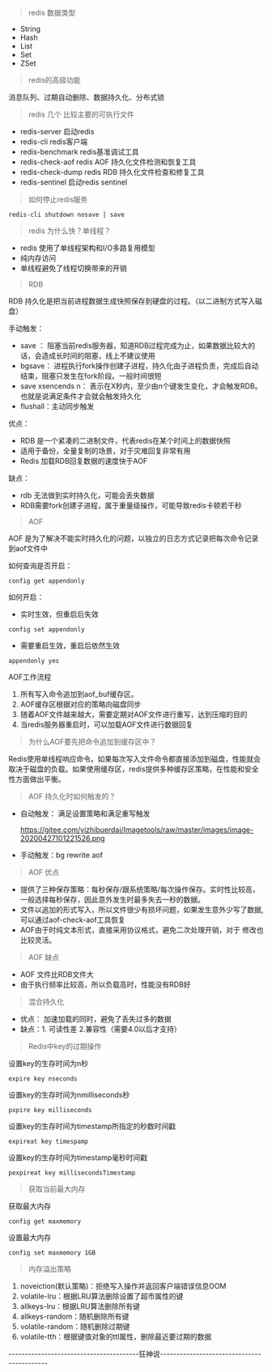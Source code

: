 > redis 数据类型

- String
- Hash
- List
- Set
- ZSet



> redis的高级功能

消息队列、过期自动删除、数据持久化、分布式锁



> redis 几个 比较主要的可执行文件

- redis-server    启动redis
- redis-cli        redis客户端
- redis-benchmark    redis基准调试工具
- redis-check-aof     redis  AOF 持久化文件检测和恢复工具
- redis-check-dump   redis RDB 持久化文件检查和修复工具
- redis-sentinel      启动redis sentinel



> 如何停止redis服务

``` shell
redis-cli shutdown nosave | save
```



> redis 为什么快？单线程？

-  redis 使用了单线程架构和I/O多路复用模型
- 纯内存访问
- 单线程避免了线程切换带来的开销



> RDB

RDB 持久化是把当前进程数据生成快照保存到硬盘的过程。（以二进制方式写入磁盘）



手动触发：

- save ： 阻塞当前redis服务器，知道RDB过程完成为止，如果数据比较大的话，会造成长时间的阻塞，线上不建议使用
- bgsave： 进程执行fork操作创建子进程，持久化由子进程负责，完成后自动结束，阻塞只发生在fork阶段。一般时间很短
- save xsencends n： 表示在X秒内，至少由n个键发生变化，才会触发RDB。也就是说满足条件才会就会触发持久化
- flushall：主动同步触发



优点：

- RDB 是一个紧凑的二进制文件，代表redis在某个时间上的数据快照
- 适用于备份，全量复制的场景，对于灾难回复非常有用
- Redis 加载RDB回复数据的速度快于AOF

缺点：

- rdb 无法做到实时持久化，可能会丢失数据
- RDB需要fork创建子进程，属于重量级操作，可能导致redis卡顿若干秒



> AOF 

AOF 是为了解决不能实时持久化的问题，以独立的日志方式记录把每次命令记录到aof文件中

如何查询是否开启：

````shell
config get appendonly
````

如何开启：

- 实时生效，但重启后失效

````shell
config set appendonly
````

- 需要重启生效，重启后依然生效

````shell
appendonly yes
````



AOF工作流程

1. 所有写入命令追加到aof_buf缓存区。
2. AOF缓存区根据对应的策略向磁盘同步
3. 随着AOF文件越来越大，需要定期对AOF文件进行重写，达到压缩的目的
4. 当redis服务器重启时，可以加载AOF文件进行数据回复



> 为什么AOF要先把命令追加到缓存区中？

Redis使用单线程响应命令。如果每次写入文件命令都直接添加到磁盘，性能就会取决于磁盘的负载。如果使用缓存区，redis提供多种缓存区策略，在性能和安全性方面做出平衡。



> AOF 持久化时如何触发的？

- 自动触发： 满足设置策略和满足重写触发

  https://gitee.com/yizhibuerdai/Imagetools/raw/master/images/image-20200427101221526.png

- 手动触发：bg rewrite aof



> AOF 优点

- 提供了三种保存策略：每秒保存/跟系统策略/每次操作保存。实时性比较高，一般选择每秒保存，因此意外发生时最多失去一秒的数据。
- 文件以追加的形式写入，所以文件很少有损坏问题，如果发生意外少写了数据,可以通过aof-check-aof工具恢复
- AOF由于时纯文本形式，直接采用协议格式，避免二次处理开销，对于 修改也比较灵活。



> AOF 缺点

- AOF 文件比RDB文件大
- 由于执行频率比较高，所以负载高时，性能没有RDB好



> 混合持久化

- 优点： 加速加载的同时，避免了丢失过多的数据
- 缺点：1. 可读性差   2.兼容性（需要4.0以后才支持）



> Redis中key的过期操作

设置key的生存时间为n秒

```
expire key nseconds
```

设置key的生存时间为nmilliseconds秒

```
pxpire key milliseconds
```

设置key的生存时间为timestamp所指定的秒数时间戳

```
expireat key timespamp
```

设置key的生存时间为timestamp毫秒时间戳

```
pexpireat key millisecondsTimestamp
```



> 获取当前最大内存

获取最大内存

```
config get maxmemory
```

设置最大内存

```
config set maxmemory 1GB
```



> 内存溢出策略

1. noveiction(默认策略)：拒绝写入操作并返回客户端错误信息OOM
2. volatile-lru：根据LRU算法删除设置了超市属性的键
3. allkeys-lru：根据LRU算法删除所有键
4. allkeys-random：随机删除所有键
5. volatile-random：随机删除过期键
6. volatile-tth：根据键值对象的ttl属性，删除最近要过期的数据





----------------------------------------狂神说-------------------------------------------